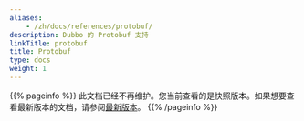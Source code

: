 ```yaml
---
aliases:
    - /zh/docs/references/protobuf/
description: Dubbo 的 Protobuf 支持
linkTitle: protobuf
title: Protobuf
type: docs
weight: 1
---
```



{{% pageinfo %}} 此文档已经不再维护。您当前查看的是快照版本。如果想要查看最新版本的文档，请参阅[最新版本](/zh-cn/docs3-v2/java-sdk/reference-manual/protocol/triple/idl/)。
{{% /pageinfo %}}